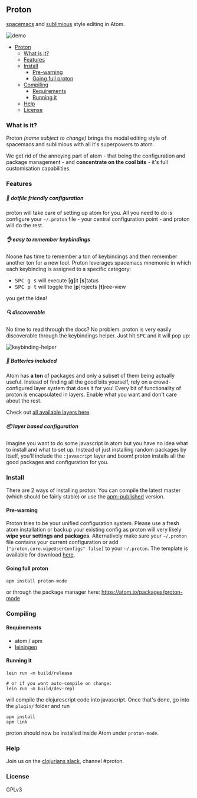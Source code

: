 ## Proton

[spacemacs][1] and [sublimious][2] style editing in Atom.

![demo][3]

<!-- MDTOC maxdepth:4 firsth1:1 numbering:0 flatten:0 bullets:1 updateOnSave:1 -->

   - [Proton](#proton)
      - [What is it?](#what-is-it)
      - [Features](#features)
      - [Install](#install)
         - [Pre-warning](#pre-warning)
         - [Going full proton](#going-full-proton)
      - [Compiling](#compiling)
         - [Requirements](#requirements)
         - [Running it](#running-it)
      - [Help](#help)
      - [License](#license)

<!-- /MDTOC -->

### What is it?

Proton *(name subject to change)* brings the modal editing style of spacemacs and sublimious with all it's superpowers to atom.

We get rid of the annoying part of atom - that being the configuration and package management - and __concentrate on the cool bits__ - it's full customisation capabilities.

### Features
##### :handbag: dotfile friendly configuration
proton will take care of setting up atom for you. All you need to do is configure your `~/.proton` file - your central configuration point - and proton will do the rest.

##### :ok_hand: easy to remember keybindings

Noone has time to remember a ton of keybindings and then remember another ton for a new tool. Proton leverages spacemacs mnemonic in which each keybinding is assigned to a specific category:

- <kbd>SPC g s</kbd> will execute [__g__]it [__s__]tatus
- <kbd>SPC p t</kbd> will toggle the [__p__]rojects [__t__]ree-view

you get the idea!

##### :mag: discoverable

No time to read through the docs? No problem. proton is very easily discoverable through the keybindings helper. Just hit <kbd>SPC</kbd> and it will pop up:

![keybinding-helper][5]

##### :battery: Batteries included
Atom has __a ton__ of packages and only a subset of them being actually useful. Instead of finding all the good bits yourself, rely on a crowd-configured layer system that does it for you! Every bit of functionality of proton is encapsulated in layers. Enable what you want and don't care about the rest.

Check out [all available layers here][4].

##### :package: layer based configuration
Imagine you want to do some javascript in atom but you have no idea what to install and what to set up. Instead of just installing random packages by itself, you'll include the `:javascript` layer and boom! proton installs all the good packages and configuration for you.



### Install

There are 2 ways of installing proton: You can compile the latest master (which should be fairly stable) or use the [apm-published](https://atom.io/packages/proton-mode) version.

#### Pre-warning
Proton tries to be your unified configuration system. Please use a fresh atom installation or backup your existing config as proton will very likely __wipe your settings and packages__. Alternatively make sure your `~/.proton` file contains your current configuration or add `["proton.core.wipeUserConfigs" false]` to your `~/.proton`. The template is available for download [here](https://github.com/dvcrn/proton/blob/master/plugin/templates/proton.edn).

#### Going full proton

```
apm install proton-mode
```

or through the package manager here: https://atom.io/packages/proton-mode

### Compiling

#### Requirements
- atom / apm
- [leiningen](http://leiningen.org/)

#### Running it

```
lein run -m build/release

# or if you want auto-compile on change:
lein run -m build/dev-repl
```
will compile the clojurescript code into javascript. Once that's done, go into the `plugin/` folder and run

```
apm install
apm link
```

proton should now be installed inside Atom under `proton-mode`.

### Help

Join us on the [clojurians slack](http://clojurians.net), channel #proton.

### License

GPLv3

[1]: https://github.com/syl20bnr/spacemacs/
[2]: https://github.com/dvcrn/sublimious
[3]: http://i.imgur.com/UmxjocD.gif
[4]: https://github.com/dvcrn/proton/tree/master/src/cljs/proton/layers
[5]: http://i.imgur.com/npGILXj.png
